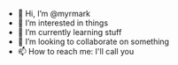 - 👋 Hi, I’m @myrmark
- 👀 I’m interested in things
- 🌱 I’m currently learning stuff
- 💞️ I’m looking to collaborate on something
- 📫 How to reach me: I'll call you

<!---
myrmark/myrmark is a ✨ special ✨ repository because its `README.md` (this file) appears on your GitHub profile.
You can click the Preview link to take a look at your changes.
--->
